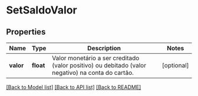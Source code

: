 # SetSaldoValor

## Properties
Name | Type | Description | Notes
------------ | ------------- | ------------- | -------------
**valor** | **float** | Valor monetário a ser creditado (valor positivo) ou debitado (valor negativo) na conta do cartão. | [optional] 

[[Back to Model list]](../README.md#documentation-for-models) [[Back to API list]](../README.md#documentation-for-api-endpoints) [[Back to README]](../README.md)


